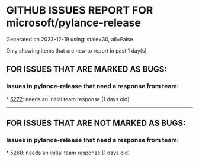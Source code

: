 
# GITHUB ISSUES REPORT FOR microsoft/pylance-release


Generated on 2023-12-19 using: stale=30, all=False


Only showing items that are new to report in past 1 day(s)


## FOR ISSUES THAT ARE MARKED AS BUGS:


### Issues in pylance-release that need a response from team:


\* [5272](https://github.com/microsoft/pylance-release/issues/5272 "Expand Selection on a class method selects the whole file"): needs an initial team response (1 days old)

---

## FOR ISSUES THAT ARE NOT MARKED AS BUGS:


### Issues in pylance-release that need a response from team:


\* [5268](https://github.com/microsoft/pylance-release/issues/5268 "Slow Code Completion for Function Names When Analyzing Overridable Functions in Classes"): needs an initial team response (1 days old)
